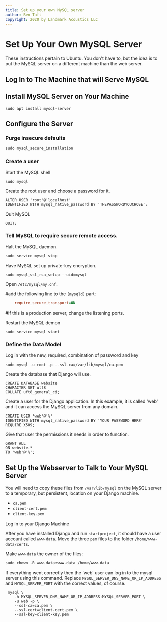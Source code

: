 ```yaml
---
title: Set up your own MySQL server
author: Ben Taft
copyright: 2020 by Landmark Acoustics LLC
---
```


# Set Up Your Own MySQL Server

These instructions pertain to Ubuntu. You don't have to, but the idea is to put
the MySQL server on a different machine than the web server.

## Log In to The Machine that will Serve MySQL

## Install MySQL Server on Your Machine
```console
sudo apt install mysql-server
```

## Configure the Server

### Purge insecure defaults
```console
sudo mysql_secure_installation
```

### Create a user

Start the MySQL shell
```console
sudo mysql
```

Create the root user and choose a password for it.
```mysql
ALTER USER 'root'@'localhost'
IDENTIFIED WITH mysql_native_password BY 'THEPASSWORDYOUCHOSE';
```

Quit MySQL
```mysql
QUIT;
```

### Tell MySQL to require secure remote access.
Halt the MySQL daemon.
```console
sudo service mysql stop
```

Have MySQL set up private-key encryption.
```console
sudo mysql_ssl_rsa_setup --uid=mysql
```

Open `/etc/mysql/my.cnf`.

#add the following line to the `[mysqld]` part:
```ini
    require_secure_transport=ON
```
#If this is a production server, change the listening ports.

Restart the MySQL demon
```console
sudo service mysql start
```

### Define the Data Model
Log in with the new, required, combination of password and key
```console
sudo mysql -u root -p --ssl-ca=/var/lib/mysql/ca.pem
```

Create the database that Django will use.
```mysql
CREATE DATABASE website
CHARACTER SET utf8
COLLATE uft8_general_ci;
```

Create a user for the Django application. In this example, it is called
'web' and it can access the MySQL server from any domain.
```mysql
CREATE USER 'web'@'%'
IDENTIFIED WITH mysql_native_password BY 'YOUR PASSWORD HERE'
REQUIRE X509;
```

Give that user the permissions it needs in order to function.
```mysql
GRANT ALL
ON website.*
TO 'web'@'%';
```

## Set Up the Webserver to Talk to Your MySQL Server
You will need to copy these files from `/var/lib/mysql` on the MySQL server
   to a temporary, but persistent, location on your Django machine.
   - `ca.pem`
   - `client-cert.pem`
   - `client-key.pem`

Log in to your Django Machine

After you have installed Django and run `startproject`, it should have a
   user account called `www-data`. Move the three `pem` files to the folder
   `/home/www-data/certs`.

Make `www-data` the owner of the files:
```console
sudo chown -R www-data:www-data /home/www-data
```

If everything went correctly then the 'web' user can log in to the mysql
   server using this command. Replace `MYSQL_SERVER_DNS_NAME_OR_IP_ADDRESS` and
   `MYSQL_SERVER_PORT` with the correct values, of course.
```console
 mysql \
	-h MYSQL_SERVER_DNS_NAME_OR_IP_ADDRESS:MYSQL_SERVER_PORT \
	-u web -p \
	--ssl-ca=ca.pem \
	--ssl-cert=client-cert.pem \
	--ssl-key=client-key.pem
```


